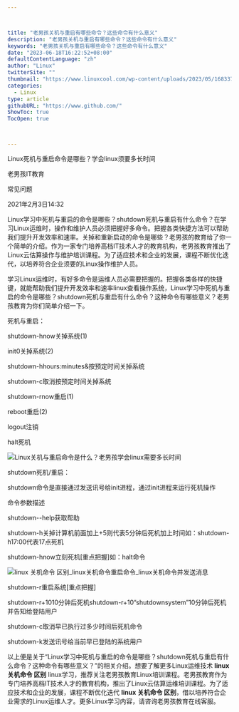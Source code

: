 ```yaml
---



title: "老男孩关机与重启有哪些命令？这些命令有什么意义"
description: "老男孩关机与重启有哪些命令？这些命令有什么意义"
keywords: "老男孩关机与重启有哪些命令？这些命令有什么意义"
date: "2023-06-18T16:22:52+08:00"
defaultContentLanguage: "zh"
author: "Linux"
twitterSite: ""
thumbnail: "https://www.linuxcool.com/wp-content/uploads/2023/05/1683375244804_3.jpg"
categories:
  - Linux
type: article
githubURL: "https://www.github.com/"
ShowToc: true
TocOpen: true



---
```


Linux死机与重启命令是哪些？学会linux须要多长时间

老男孩IT教育

常见问题

2021年2月3日14:32

Linux学习中死机与重启的命令是哪些？shutdown死机与重启有什么命令？在学习Linux运维时，操作和维护人员必须把握好多命令。把握各类快捷方法可以帮助我们提升开发效率和速率。关掉和重新启动的命令是哪些？老男孩的教育给了你一个简单的介绍。作为一家专门培养高档IT技术人才的教育机构，老男孩教育推出了Linux云估算操作与维护培训课程。为了适应技术和企业的发展，课程不断优化迭代，以培养符合企业须要的Linux操作维护人员。

学习Linux运维时，有好多命令是运维人员必需要把握的。把握各类各样的快捷键，就能帮助我们提升开发效率和速率linux查看操作系统，Linux学习中死机与重启的命令是哪些？shutdown死机与重启有什么命令？这种命令有哪些意义？老男孩教育为你们简单介绍一下。

死机与重启：

shutdown-hnow关掉系统(1)

init0关掉系统(2)

shutdown-hhours:minutes&按预定时间关掉系统

shutdown-c取消按预定时间关掉系统

shutdown-rnow重启(1)

reboot重启(2)

logout注销

halt死机

![Linux关机与重启命令是什么？老男孩学会linux需要多长时间](https://www.linuxcool.com/wp-content/uploads/2023/05/1683375244804_3.jpg)

shutdown死机/重启：

shutdown命令是直接通过发送讯号给init进程，通过init进程来运行死机操作

命令参数描述

shutdown--help获取帮助

shutdown-h关掉计算机前面加上+5则代表5分钟后死机加上时间如：shutdown-h17:00代表17点死机

shutdown-hnow立刻死机[重点把握]如：halt命令

![linux 关机命令 区别_linux关机命令重启命令_linux关机命令并发送消息](https://www.linuxcool.com/wp-content/uploads/2023/05/1683375244804_5.png)

shutdown-r重启系统[重点把握]

shutdown-r+1010分钟后死机shutdown-r+10“shutdownsystem”10分钟后死机并告知给登陆用户

shutdown-c取消早已执行过多少时间后死机命令

shutdown-k发送讯号给当前早已登陆的系统用户

以上便是关于“Linux学习中死机与重启的命令是哪些？shutdown死机与重启有什么命令？这种命令有哪些意义？”的相关介绍。想要了解更多Linux运维技术 **linux 关机命令 区别** linux学习，推荐关注老男孩教育Linux培训课程。老男孩教育作为专门培养高档IT技术人才的教育机构，推出了Linux云估算运维培训课程。为了适应技术和企业的发展，课程不断优化迭代 **linux 关机命令 区别**，借以培养符合企业需求的Linux运维人才。更多Linux学习内容，请咨询老男孩教育在线客服。